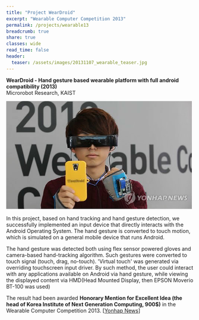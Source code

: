 ```yaml
---
title: "Project WearDroid"
excerpt: "Wearable Computer Competition 2013"
permalink: /projects/wearable13
breadcrumb: true
share: true
classes: wide
read_time: false
header:
  teaser: /assets/images/20131107_wearable_teaser.jpg
---
```


**WearDroid - Hand gesture based wearable platform with full android compatibility (2013)**  
Microrobot Research, KAIST

![A person wearing WearDroid](/assets/images/20131107_wearable_teaser.jpg)

In this project, based on hand tracking and hand gesture detection, we successfully implemented an input device that directly interacts with the Android Operating System. The hand gesture is converted to touch motion, which is simulated on a general mobile device that runs Android. 

The hand gesture was detected both using flex sensor powered gloves and camera-based hand-tracking algorithm. Such gestures were converted to touch signal (touch, drag, no-touch). 'Virtual touch' was generated via overriding touchscreen input driver. By such method, the user could interact with any applications available on Android via hand gesture, while viewing the displayed content via HMD(Head Mounted Display, then EPSON Moverio BT-100 was used)

The result had been awarded **Honorary Mention for Excellent Idea (the head of Korea Institute of Next Generation Computing, 900$)** in the Wearable Computer Competition 2013. [[Yonhap News](http://m.yna.co.kr/kr/contents/?cid=AKR20131106151200063&site=0100000000)]